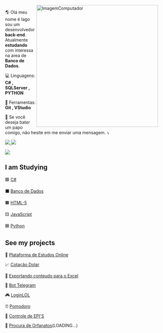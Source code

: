 <img src="https://imgur.com/iP15KIv.png" min-width="400px" max-width="400px" width="400px" align="right" alt="ImagemComputador">

<p align="left"> 
  🌎 Olá meu nome é Iago sou um desenvolvedor <strong>back-end</strong>.<br>
  Atualmente <strong>estudando</strong> com interessa na area de <strong>Banco de Dados</strong>.
</p>

<p align="left">
  💻 Linguagens: <strong>C# , SQLServer , PYTHON</strong>
</p>

<p align="left">
  💼 Ferramentas: <strong>Git , VStudio</strong>
</p>

<p align="left">
  💌 Se você deseja bater um papo comigo, não hesite em me enviar uma mensagem. ⤵️
</p>

<p align="left">

<a href="https://www.linkedin.com/in/iagoaferreira/" alt="Linkedin">
<img src="https://img.shields.io/badge/-Linkedin-1C1C1C?style=for-the-badge&amp;logo=Linkedin&amp;logoColor=009c86&amp;link=https://www.linkedin.com/in/iuricode" style="max-width:100%;">

  <a href="https://www.instagram.com/iago_ferreira010/?hl=pt-br" alt="Linkedin">
<img src= "https://img.shields.io/badge/-Instagram-1C1C1C?style=for-the-badge&amp;logo=Instagram&amp;logoColor=009c86&amp;link=https://www.instagram.com/iuricode" style="max-width:100%;">
    </p>  </a>
  
![](https://komarev.com/ghpvc/?username=IagoAntunes)




## I am Studying

:purple_square: [C#](https://github.com/IagoAntunes/C-sharp-_Learning)

:black_large_square: [Banco de Dados](https://github.com/IagoAntunes/MYSQL)

:orange_square: [HTML-5](https://github.com/IagoAntunes/HTML-5__learning)
 
 :yellow_square: [JavaScript](https://github.com/IagoAntunes/Java-Script__learning)
 
 :blue_square: [Python](https://github.com/IagoAntunes/Python__learning)

## See my projects

:blue_book: [Plataforma de Estudos Online](https://github.com/IagoAntunes/NLW-2)
  
:chart_with_upwards_trend: [Cotação Dolar](https://github.com/IagoAntunes/CotacaoDolar)
  
:green_book: [Exportando conteudo para o Excel](https://github.com/IagoAntunes/C-sharp-_Learning/tree/main/Projetos/Cota%C3%A7%C3%A3o%20Dolar)
  
:robot: [Bot Telegram](https://github.com/IagoAntunes/C-sharp-_Learning/tree/main/Projetos/Bot%20Telegram)

:video_game: [LoginLOL](https://github.com/IagoAntunes/LoginLOL)
  
:alarm_clock: [Pomodoro](https://github.com/IagoAntunes/Pomodoro)

:construction: [Controle de EPI'S](https://github.com/IagoAntunes/Projeto-AlfaID)

:wedding: [Procura de Orfanatos](https://github.com/IagoAntunes/Happy-NLW)(LOADING...)





